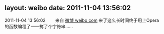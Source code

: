 layout: weibo
date: 2011-11-04 13:56:02
---
<meta name="referrer" content="no-referrer" />

2011-11-04 13:56:02  &nbsp;&nbsp;&nbsp;&nbsp;&nbsp;&nbsp; 来自 <a href="http://weibo.com/" rel="nofollow">微博 weibo.com</a>
来了这么长时间终于用上Opera的函数编程了——拷了个字符串…… ​​​
